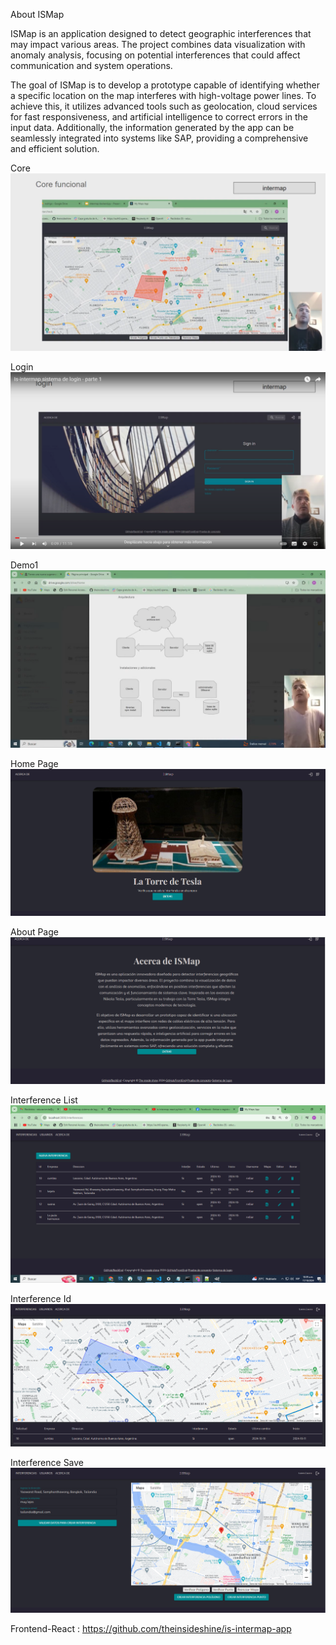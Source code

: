 About ISMap

ISMap is an application designed to detect geographic interferences that may impact various areas. The project combines data visualization with anomaly analysis, focusing on potential interferences that could affect communication and system operations. 

The goal of ISMap is to develop a prototype capable of identifying whether a specific location on the map interferes with high-voltage power lines. To achieve this, it utilizes advanced tools such as geolocation, cloud services for fast responsiveness, and artificial intelligence to correct errors in the input data. Additionally, the information generated by the app can be seamlessly integrated into systems like SAP, providing a comprehensive and efficient solution.


Core
[![Core](images/video-presentacion.png)](https://youtu.be/oUnR56ElMRo )

Login
[![Login](images/video-login1.png)](https://youtu.be/aS63uaGUTG0)


Demo1
[![Demo1](images/video-demo1.png)](https://youtu.be/O1qhujz8PV0)


Home Page 
![](images/tesla.png)

About Page 
![](images/about.png)

Interference List
![](images/interferenceList.png)

Interference Id
![](images/interferenceId.png)

Interference Save
![](images/interferencia_save.png)




Frontend-React : https://github.com/theinsideshine/is-intermap-app

